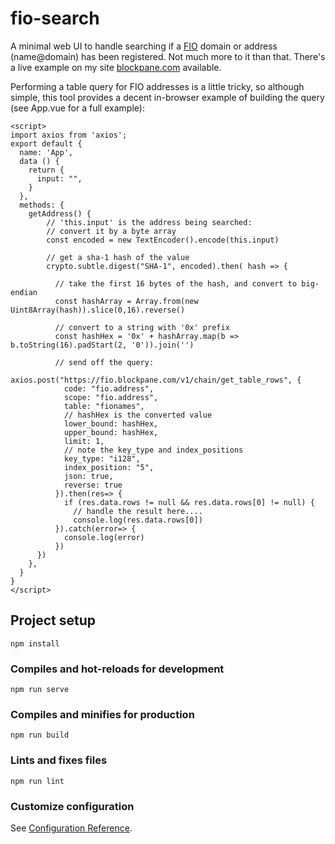 # fio-search

A minimal web UI to handle searching if a [FIO](https://fioprotocol.io) domain or address (name@domain) has
been registered. Not much more to it than that. There's a live example on my site [blockpane.com](https://snap.blockpane.com/fio-search/index.html)
available.

Performing a table query for FIO addresses is a little tricky, so although simple, this tool provides 
a decent in-browser example of building the query (see App.vue for 
a full example):

```vue
<script>
import axios from 'axios';
export default {
  name: 'App',
  data () {
    return {
      input: "",
    }
  },
  methods: {  
    getAddress() {
        // 'this.input' is the address being searched:
        // convert it by a byte array
        const encoded = new TextEncoder().encode(this.input)
  
        // get a sha-1 hash of the value
        crypto.subtle.digest("SHA-1", encoded).then( hash => {
  
          // take the first 16 bytes of the hash, and convert to big-endian
          const hashArray = Array.from(new Uint8Array(hash)).slice(0,16).reverse()
  
          // convert to a string with '0x' prefix
          const hashHex = '0x' + hashArray.map(b => b.toString(16).padStart(2, '0')).join('')
  
          // send off the query:
          axios.post("https://fio.blockpane.com/v1/chain/get_table_rows", {
            code: "fio.address",
            scope: "fio.address",
            table: "fionames",
            // hashHex is the converted value
            lower_bound: hashHex,
            upper_bound: hashHex,
            limit: 1,
            // note the key_type and index_positions
            key_type: "i128",
            index_position: "5",
            json: true,
            reverse: true
          }).then(res=> {
            if (res.data.rows != null && res.data.rows[0] != null) {
              // handle the result here....
              console.log(res.data.rows[0])
          }).catch(error=> {
            console.log(error)
          })
      })
    },
  }
}
</script>
```

## Project setup
```
npm install
```

### Compiles and hot-reloads for development
```
npm run serve
```

### Compiles and minifies for production
```
npm run build
```

### Lints and fixes files
```
npm run lint
```

### Customize configuration
See [Configuration Reference](https://cli.vuejs.org/config/).
